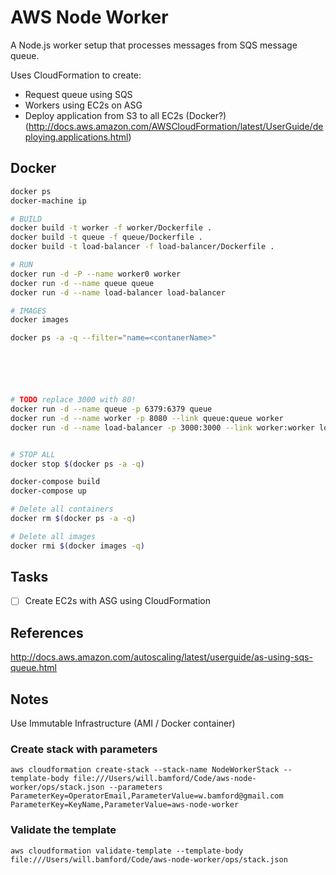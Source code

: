 # AWS Node Worker

A Node.js worker setup that processes messages from SQS message queue.

Uses CloudFormation to create:

- Request queue using SQS
- Workers using EC2s on ASG
- Deploy application from S3 to all EC2s (Docker?) (http://docs.aws.amazon.com/AWSCloudFormation/latest/UserGuide/deploying.applications.html)

## Docker

```bash
docker ps
docker-machine ip

# BUILD
docker build -t worker -f worker/Dockerfile .
docker build -t queue -f queue/Dockerfile .
docker build -t load-balancer -f load-balancer/Dockerfile .

# RUN
docker run -d -P --name worker0 worker
docker run -d --name queue queue
docker run -d --name load-balancer load-balancer

# IMAGES
docker images

docker ps -a -q --filter="name=<contanerName>"






# TODO replace 3000 with 80!
docker run -d --name queue -p 6379:6379 queue
docker run -d --name worker -p 8080 --link queue:queue worker
docker run -d --name load-balancer -p 3000:3000 --link worker:worker load-balancer


# STOP ALL
docker stop $(docker ps -a -q)

docker-compose build
docker-compose up

# Delete all containers
docker rm $(docker ps -a -q)

# Delete all images
docker rmi $(docker images -q)

```

## Tasks

- [ ] Create EC2s with ASG using CloudFormation

## References

http://docs.aws.amazon.com/autoscaling/latest/userguide/as-using-sqs-queue.html

## Notes

Use Immutable Infrastructure (AMI / Docker container)

### Create stack with parameters
```
aws cloudformation create-stack --stack-name NodeWorkerStack --template-body file:///Users/will.bamford/Code/aws-node-worker/ops/stack.json --parameters ParameterKey=OperatorEmail,ParameterValue=w.bamford@gmail.com ParameterKey=KeyName,ParameterValue=aws-node-worker
```

### Validate the template
```
aws cloudformation validate-template --template-body file:///Users/will.bamford/Code/aws-node-worker/ops/stack.json
```
